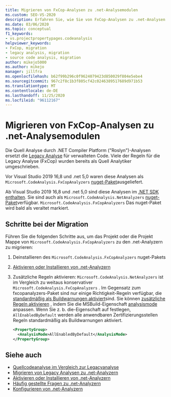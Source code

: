 ```yaml
---
title: Migrieren von FxCop-Analysen zu .net-Analysemodulen
ms.custom: SEO-VS-2020
description: Erfahren Sie, wie Sie von FxCop-Analysen zu .net-Analysen migrieren.
ms.date: 03/06/2020
ms.topic: conceptual
f1_keywords:
- vs.projectpropertypages.codeanalysis
helpviewer_keywords:
- FxCop, migration
- legacy analysis, migration
- source code analysis, migration
author: mikejo5000
ms.author: mikejo
manager: jillfra
ms.openlocfilehash: b62f99b296c0f9624079423d850029f804e5ebe4
ms.sourcegitcommit: 967c2f8c1b3f805cf42c0246389517689d971b53
ms.translationtype: MT
ms.contentlocale: de-DE
ms.lasthandoff: 11/25/2020
ms.locfileid: "96112167"
---
```

# <a name="migrate-from-fxcop-analyzers-to-net-analyzers"></a>Migrieren von FxCop-Analysen zu .net-Analysemodulen

Die Quell Analyse durch .NET Compiler Platform ("Roslyn")-Analysen ersetzt die [Legacy Analyse](code-analysis-for-managed-code-overview.md) für verwalteten Code. Viele der Regeln für die Legacy Analyse (FxCop) wurden bereits als Quell Analytiker umgeschrieben.

Vor Visual Studio 2019 16,8 und .net 5,0 waren diese Analysen als `Microsoft.CodeAnalysis.FxCopAnalyzers` [nuget-Paket](https://www.nuget.org/packages/Microsoft.CodeAnalysis.FxCopAnalyzers)ausgeliefert.

Ab Visual Studio 2019 16,8 und .net 5,0 sind diese Analysen im [.NET SDK enthalten](/dotnet/fundamentals/code-analysis/overview). Sie sind auch als `Microsoft.CodeAnalysis.NetAnalyzers` [nuget-Paket](https://www.nuget.org/packages/Microsoft.CodeAnalysis.NetAnalyzers)verfügbar. `Microsoft.CodeAnalysis.FxCopAnalyzers` Das nuget-Paket wird bald als veraltet markiert.

## <a name="migration-steps"></a>Schritte bei der Migration

Führen Sie die folgenden Schritte aus, um das Projekt oder die Projekt Mappe von `Microsoft.CodeAnalysis.FxCopAnalyzers` zu den .net-Analyzern zu migrieren:

1. Deinstallieren des `Microsoft.CodeAnalysis.FxCopAnalyzers` nuget-Pakets

2. [Aktivieren oder Installieren von .net-Analyzern](install-net-analyzers.md)

3. Zusätzliche Regeln aktivieren: `Microsoft.CodeAnalysis.NetAnalyzers` ist im Vergleich zu weitaus konservativer `Microsoft.CodeAnalysis.FxCopAnalyzers` . Im Gegensatz zum fxcopanalyzers-Paket sind nur einige Richtigkeit-Regeln verfügbar, die [standardmäßig als Buildwarnungen aktiviert](/dotnet/fundamentals/code-analysis/overview#enabled-rules)sind. Sie können [zusätzliche Regeln aktivieren](/dotnet/fundamentals/code-analysis/overview#enable-additional-rules) , indem Sie die MSBuild-Eigenschaft [analysismode](/dotnet/core/project-sdk/msbuild-props#analysismode) anpassen. Wenn Sie z. b. die-Eigenschaft auf festlegen, `AllEnabledByDefault` werden alle anwendbaren Zertifizierungsstellen Regeln standardmäßig als Buildwarnungen aktiviert.

   ```xml
   <PropertyGroup>
     <AnalysisMode>AllEnabledByDefault</AnalysisMode>
   </PropertyGroup>
   ```

## <a name="see-also"></a>Siehe auch

- [Quellcodeanalyse im Vergleich zur Legacyanalyse](net-analyzers-faq.md#whats-the-difference-between-legacy-fxcop-and-net-analyzers)
- [Migrieren von Legacy Analysen zu .net-Analyzern](migrate-from-legacy-analysis-to-net-analyzers.md)
- [Aktivieren oder Installieren von .net-Analyzern](install-net-analyzers.md)
- [Häufig gestellte Fragen zu .net-Analyzern](net-analyzers-faq.md)
- [Konfigurieren von .net-Analyzern](/dotnet/fundamentals/code-analysis/code-quality-rule-options)
